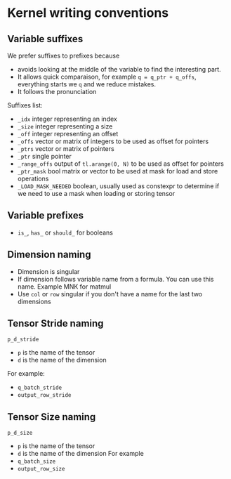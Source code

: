 # Kernel writing conventions
## Variable suffixes
We prefer suffixes to prefixes because
- avoids looking at the middle of the variable to find the interesting part. 
- It allows quick comparaison, for example `q = q_ptr + q_offs`, everything starts we `q` and we reduce mistakes.
- It follows the pronunciation

Suffixes list:
- `_idx` integer representing an index
- `_size` integer representing a size
- `_off` integer representing an offset
- `_offs` vector or matrix of integers to be used as offset for pointers
- `_ptrs` vector or matrix of pointers
- `_ptr` single pointer
- `_range_offs` output of `tl.arange(0, N)` to be used as offset for pointers
-  `_ptr_mask` bool matrix or vector to be used at mask for load and store operations
- `_LOAD_MASK_NEEDED` boolean, usually used as constexpr to determine if we need to use a mask when loading or storing tensor
## Variable prefixes
- `is_`, `has_` or `should_` for booleans

## Dimension naming
- Dimension is singular
- If dimension follows variable name from a formula. You can use this name. Example MNK for matmul
- Use `col` or `row` singular if you don't have a name for the last two dimensions

## Tensor Stride naming
`p_d_stride`
- `p` is the name of the tensor
- `d` is the name of the dimension

For example:
- `q_batch_stride`
- `output_row_stride`

## Tensor Size naming
`p_d_size`
- `p` is the name of the tensor
- `d` is the name of the dimension
For example
- `q_batch_size`
- `output_row_size`